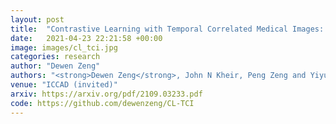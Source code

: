 ```yaml
---
layout: post
title:  "Contrastive Learning with Temporal Correlated Medical Images: A Case Study using Lung Segmentation in Chest X-Rays"
date:   2021-04-23 22:21:58 +00:00
image: images/cl_tci.jpg
categories: research
author: "Dewen Zeng"
authors: "<strong>Dewen Zeng</strong>, John N Kheir, Peng Zeng and Yiyu Shi."
venue: "ICCAD (invited)"
arxiv: https://arxiv.org/pdf/2109.03233.pdf
code: https://github.com/dewenzeng/CL-TCI
---
```

